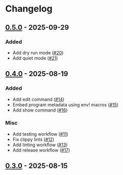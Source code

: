 # Changelog

## [0.5.0](https://github.com/metebykl/grint/releases/tag/v0.5.0) - 2025-09-29

### Added

- Add dry run mode ([#20](https://github.com/metebykl/grint/pull/20))
- Add quiet mode ([#21](https://github.com/metebykl/grint/pull/21))

## [0.4.0](https://github.com/metebykl/grint/releases/tag/v0.4.0) - 2025-08-19

### Added

- Add edit command ([#14](https://github.com/metebykl/grint/pull/14))
- Embed program metadata using env! macros ([#15](https://github.com/metebykl/grint/pull/15))
- Add show command ([#16](https://github.com/metebykl/grint/pull/16))

### Misc

- Add testing workflow ([#11](https://github.com/metebykl/grint/pull/11))
- Fix clippy lints ([#12](https://github.com/metebykl/grint/pull/12))
- Add linting workflow ([#13](https://github.com/metebykl/grint/pull/13))
- Add release workflow ([#17](https://github.com/metebykl/grint/pull/17))

## [0.3.0](https://github.com/metebykl/grint/releases/tag/v0.3.0) - 2025-08-15
